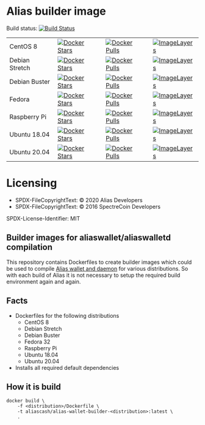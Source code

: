 # Alias builder image

Build status: [![Build Status](https://ci.alias.cash/buildStatus/icon?job=Alias/alias-wallet-builder/develop&build=10)](https://ci.alias.cash/job/Alias/job/alias-wallet-builder/job/develop/)

|                |   |   |    |
|:--             |:--|:--|:---|
| CentOS 8       | [![Docker Stars](https://img.shields.io/docker/stars/aliascash/alias-wallet-builder-centos-8.svg)](https://hub.docker.com/r/aliascash/alias-wallet-builder-centos-8/) | [![Docker Pulls](https://img.shields.io/docker/pulls/aliascash/alias-wallet-builder-centos-8.svg)](https://hub.docker.com/r/aliascash/alias-wallet-builder-centos-8/) | [![ImageLayers](https://images.microbadger.com/badges/image/aliascash/alias-wallet-builder-centos-8.svg)](https://microbadger.com/#/images/aliascash/alias-wallet-builder-centos-8) |
| Debian Stretch | [![Docker Stars](https://img.shields.io/docker/stars/aliascash/alias-wallet-builder-debian-stretch.svg)](https://hub.docker.com/r/aliascash/alias-wallet-builder-debian-stretch/) | [![Docker Pulls](https://img.shields.io/docker/pulls/aliascash/alias-wallet-builder-debian-stretch.svg)](https://hub.docker.com/r/aliascash/alias-wallet-builder-debian-stretch/) | [![ImageLayers](https://images.microbadger.com/badges/image/aliascash/alias-wallet-builder-debian-stretch.svg)](https://microbadger.com/#/images/aliascash/alias-wallet-builder-debian-stretch) |
| Debian Buster  | [![Docker Stars](https://img.shields.io/docker/stars/aliascash/alias-wallet-builder-debian-buster.svg)](https://hub.docker.com/r/aliascash/alias-wallet-builder-debian-buster/) | [![Docker Pulls](https://img.shields.io/docker/pulls/aliascash/alias-wallet-builder-debian-buster.svg)](https://hub.docker.com/r/aliascash/alias-wallet-builder-debian-buster/) | [![ImageLayers](https://images.microbadger.com/badges/image/aliascash/alias-wallet-builder-debian-buster.svg)](https://microbadger.com/#/images/aliascash/alias-wallet-builder-debian-buster) |
| Fedora         | [![Docker Stars](https://img.shields.io/docker/stars/aliascash/alias-wallet-builder-fedora.svg)](https://hub.docker.com/r/aliascash/alias-wallet-builder-fedora/) | [![Docker Pulls](https://img.shields.io/docker/pulls/aliascash/alias-wallet-builder-fedora.svg)](https://hub.docker.com/r/aliascash/alias-wallet-builder-fedora/) | [![ImageLayers](https://images.microbadger.com/badges/image/aliascash/alias-wallet-builder-fedora.svg)](https://microbadger.com/#/images/aliascash/alias-wallet-builder-fedora) |
| Raspberry Pi   | [![Docker Stars](https://img.shields.io/docker/stars/aliascash/alias-wallet-builder-raspi-buster.svg)](https://hub.docker.com/r/aliascash/alias-wallet-builder-raspi-buster/) | [![Docker Pulls](https://img.shields.io/docker/pulls/aliascash/alias-wallet-builder-raspi-buster.svg)](https://hub.docker.com/r/aliascash/alias-wallet-builder-raspi-buster/) | [![ImageLayers](https://images.microbadger.com/badges/image/aliascash/alias-wallet-builder-raspi-buster.svg)](https://microbadger.com/#/images/aliascash/alias-wallet-builder-raspi-buster:latest)   |
| Ubuntu 18.04   | [![Docker Stars](https://img.shields.io/docker/stars/aliascash/alias-wallet-builder-ubuntu-18-04.svg)](https://hub.docker.com/r/aliascash/alias-wallet-builder-ubuntu-18-04/) | [![Docker Pulls](https://img.shields.io/docker/pulls/aliascash/alias-wallet-builder-ubuntu-18-04.svg)](https://hub.docker.com/r/aliascash/alias-wallet-builder-ubuntu-18-04/) | [![ImageLayers](https://images.microbadger.com/badges/image/aliascash/alias-wallet-builder-ubuntu-18-04.svg)](https://microbadger.com/#/images/aliascash/alias-wallet-builder-ubuntu-18-04) |
| Ubuntu 20.04   | [![Docker Stars](https://img.shields.io/docker/stars/aliascash/alias-wallet-builder-ubuntu-20-04.svg)](https://hub.docker.com/r/aliascash/alias-wallet-builder-ubuntu-20-04/) | [![Docker Pulls](https://img.shields.io/docker/pulls/aliascash/alias-wallet-builder-ubuntu-20-04.svg)](https://hub.docker.com/r/aliascash/alias-wallet-builder-ubuntu-20-04/) | [![ImageLayers](https://images.microbadger.com/badges/image/aliascash/alias-wallet-builder-ubuntu-20-04.svg)](https://microbadger.com/#/images/aliascash/alias-wallet-builder-ubuntu-20-04) |

# Licensing

- SPDX-FileCopyrightText: © 2020 Alias Developers
- SPDX-FileCopyrightText: © 2016 SpectreCoin Developers

SPDX-License-Identifier: MIT

## Builder images for aliaswallet/aliaswalletd compilation

This repository contains Dockerfiles to create builder images which could
be used to compile [Alias wallet and daemon](https://github.com/aliascash/alias-wallet)
for various distributions. So with each build of Alias it is not
necessary to setup the required build environment again and again.

## Facts
* Dockerfiles for the following distributions
  * CentOS 8
  * Debian Stretch
  * Debian Buster
  * Fedora 32
  * Raspberry Pi
  * Ubuntu 18.04
  * Ubuntu 20.04
* Installs all required default dependencies

## How it is build
```
docker build \
    -f <distribution>/Dockerfile \
    -t aliascash/alias-wallet-builder-<distribution>:latest \
    .
```
